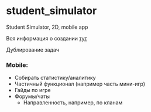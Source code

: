 # student_simulator

Student Simulator, 2D, mobile app

Вся информация о создании [тут](https://github.com/ISUCT/2-147-January-May-2023/issues/10)

Дублирование задач

### Mobile:

- Собирать статистику/аналитику
- Частичный функционал (например часть мини-игр)
- Гайды по игре
- Форумы/чаты
  - Направленность, например, по кланам
